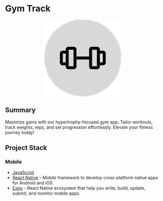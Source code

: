 # Gym Track

<div align="center">
	<img src="./assets/icon.png" />
</div>

## Summary

Maximize gains with our hypertrophy-focused gym app. Tailor workouts, track weights, reps, and set progression effortlessly. Elevate your fitness journey today!

## Project Stack

### Mobile

-  [JavaScript](https://developer.mozilla.org/en-US/docs/Web/JavaScript)
-  [React Native](https://reactnative.dev/docs/getting-started) - Mobile framework to develop cross-platform native apps for Android and iOS.
-  [Expo](https://docs.expo.dev/) - React Native ecosystem that help you write, build, update, submit, and monitor mobile apps.
